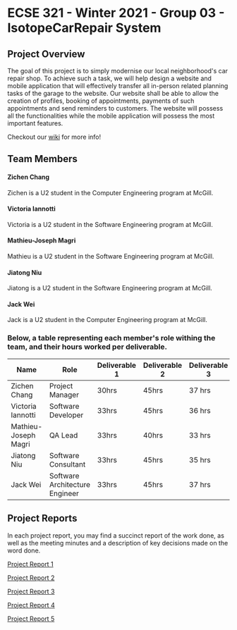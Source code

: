 # ECSE 321 - Winter 2021 - Group 03 - IsotopeCarRepair System

## Project Overview
The goal of this project is to simply modernise our local neighborhood's car repair shop. To achieve such a task, we will help design a website and mobile application that will effectively transfer all in-person related planning tasks of the garage to the website. Our website shall be able to allow the creation of profiles, booking of appointments, payments of such appointments and send reminders to customers. The website will possess all the functionalities while the mobile application will possess the most important features.

Checkout our [wiki](https://github.com/McGill-ECSE321-Winter2021/project-group-03/wiki) for more info!

## Team Members

#### Zichen Chang
Zichen is a U2 student in the Computer Engineering program at McGill.

#### Victoria Iannotti
Victoria is a U2 student in the Software Engineering program at McGill.

#### Mathieu-Joseph Magri
Mathieu is a U2 student in the Software Engineering program at McGill.

#### Jiatong Niu
Jiatong is a U2 student in the Software Engineering program at McGill.

#### Jack Wei
Jack is a U2 student in the Computer Engineering program at McGill.
  
 ### Below, a table representing each member's role withing the team, and their hours worked per deliverable.
 
| Name                 | Role                           | Deliverable 1 | Deliverable 2     | Deliverable 3     | Deliverable 4     | 
|----------------------|--------------------------------|---------------|-------------------|-------------------|-------------------|
| Zichen Chang         | Project Manager                |     30hrs     |      45hrs        |      37 hrs       | Going to be a lot | 
| Victoria Iannotti    | Software Developer             |     33hrs     |      45hrs        |      36 hrs       | Going to be a lot | 
| Mathieu-Joseph Magri | QA Lead                        |     33hrs     |      40hrs        |      33 hrs       | Going to be a lot |
| Jiatong Niu          | Software Consultant            |     33hrs     |      45hrs        |      35 hrs       | Going to be a lot |
| Jack Wei             | Software Architecture Engineer |     33hrs     |      45hrs        |      37 hrs       | Going to be a lot | 

## Project Reports
In each project report, you may find a succinct report of the work done, as well as the meeting minutes and a description of key decisions made on the word done.

[Project Report 1](https://github.com/McGill-ECSE321-Winter2021/project-group-03/wiki/Project-Reports#sprint-1deliverable-1-report)

[Project Report 2](https://github.com/McGill-ECSE321-Winter2021/project-group-03/wiki/Project-Reports#sprint-2deliverable-2-report)

[Project Report 3](https://github.com/McGill-ECSE321-Winter2021/project-group-03/wiki/Project-Reports#sprint-3deliverable-3-report)

[Project Report 4](https://github.com/McGill-ECSE321-Winter2021/project-group-03/wiki/Project-Reports#sprint-4deliverable-4-report)

[Project Report 5](https://github.com/McGill-ECSE321-Winter2021/project-group-03/wiki/Project-Reports#sprint-5deliverable-5-report)
